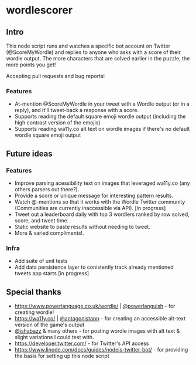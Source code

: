 # wordlescorer

## Intro
This node script runs and watches a specific bot account on Twitter (@ScoreMyWordle) and replies to anyone who asks with a score of their wordle output. The more characters that are solved earlier in the puzzle, the more points you get!

Accepting pull requests and bug reports!

### Features
* At-mention @ScoreMyWordle in your tweet with a Wordle output (or in a reply), and it'll tweet-back a response with a score.
* Supports reading the default square emoji wordle output (including the high contrast version of the emojis)
* Supports reading wa11y.co alt text on wordle images if there's no default wordle square emoji output

## Future ideas

### Features
* Improve parsing acessibility text on images that leveraged wa11y.co (any others parsers out there?).
* Provide a score or unique message for interesting pattern results.
* Watch @-mentions so that it works with the Wordle Twitter community (Communities are currently inaccessible via API). [in progress]
* Tweet out a leaderboard daily with top 3 wordlers ranked by row solved, score, and tweet time.
* Static website to paste results without needing to tweet.
* More & varied compliments!.

### Infra
* Add suite of unit tests
* Add data persistence layer to conistently track already mentioned tweets app starts [in progress]


## Special thanks
* https://www.powerlanguage.co.uk/wordle/ | [@powerlanguish](https://twitter.com/powerlanguish) - for creating wordle!
* https://wa11y.co/ | [@antagonistapp](https://twitter.com/antagonistapp) - for creating an accessible alt-text version of the game's output
* [@ishabazz](https://twitter.com/ishabazz) & many others - for posting wordle images with alt text & slight variations I could test with.
* https://developer.twitter.com/ - for Twitter's API access 
* https://www.linode.com/docs/guides/nodejs-twitter-bot/ - for providing the basis for setting up this node script